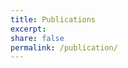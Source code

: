 ```yaml
---
title: Publications
excerpt:
share: false
permalink: /publication/
---
```


<script src="https://bibbase.org/service/mendeley/4fc2b992-3ded-3388-870b-2ea6501878f9/group/e9ac4506-ce74-30a6-8331-0b442f17fc1e?theme=simple&authorFirst=1&owner=none&jsonp=1"></script>



<footer>
